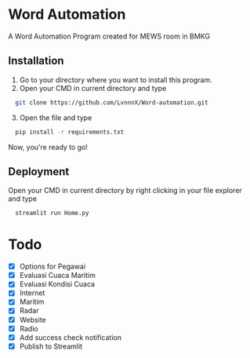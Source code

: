 
# Word Automation
A Word Automation Program created for MEWS room in BMKG
## Installation

1. Go to your directory where you want to install this program.
2. Open your CMD in current directory and type 
```bash
  git clone https://github.com/LvnnnX/Word-automation.git
```
3. Open the file and type
```bash
  pip install -r requirements.txt
```
Now, you're ready to go!
    
## Deployment
Open your CMD in current directory by right clicking in your file explorer and type

```bash
  streamlit run Home.py
```


# Todo
- [x] Options for Pegawai 
- [x] Evaluasi Cuaca Maritim 
- [x] Evaluasi Kondisi Cuaca 
- [x] Internet
- [x] Maritim
- [x] Radar
- [x] Website
- [x] Radio
- [x] Add success check notification
- [x] Publish to Streamlit